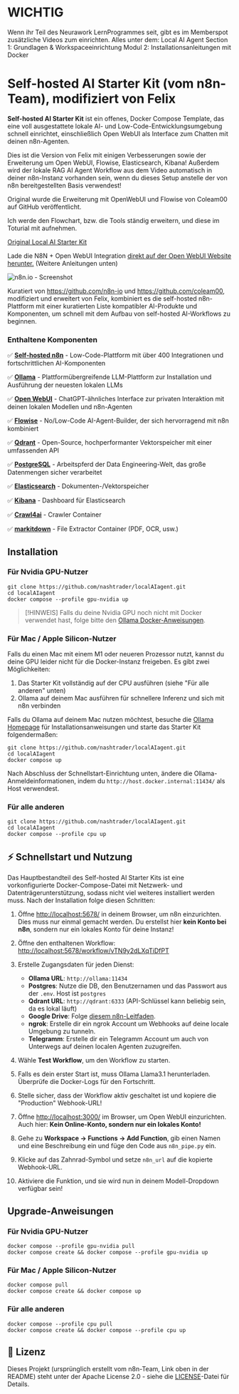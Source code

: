 # WICHTIG

Wenn ihr Teil des Neurawork LernProgrammes seit, gibt es im Memberspot zusätzliche Videos zum einrichten. 
Alles unter dem: 
Local AI Agent
Section 1: Grundlagen & Workspaceeinrichtung
Modul 2: Installationsanleitungen mit Docker

# Self-hosted AI Starter Kit (vom n8n-Team), modifiziert von Felix

**Self-hosted AI Starter Kit** ist ein offenes, Docker Compose Template, das
eine voll ausgestattete lokale AI- und Low-Code-Entwicklungsumgebung schnell einrichtet, einschließlich Open WebUI als Interface zum Chatten mit deinen n8n-Agenten.

Dies ist die Version von Felix mit einigen Verbesserungen sowie der Erweiterung um Open WebUI, Flowise, Elasticsearch, Kibana!
Außerdem wird der lokale RAG AI Agent Workflow aus dem Video automatisch in deiner
n8n-Instanz vorhanden sein, wenn du dieses Setup anstelle der von n8n bereitgestellten Basis verwendest!

Original wurde die Erweiterung mit OpenWebUI und Flowise von Coleam00 auf GitHub veröffentlicht.

Ich werde den Flowchart, bzw. die Tools ständig erweitern, und diese im Toturial mit aufnehmen.

[Original Local AI Starter Kit](https://github.com/n8n-io/self-hosted-ai-starter-kit)

Lade die N8N + Open WebUI Integration [direkt auf der Open WebUI Website herunter.](https://openwebui.com/f/coleam/n8n_pipe/) (Weitere Anleitungen unten)

![n8n.io - Screenshot](https://raw.githubusercontent.com/n8n-io/self-hosted-ai-starter-kit/main/assets/n8n-demo.gif)

Kuratiert von <https://github.com/n8n-io> und <https://github.com/coleam00>, modifiziert und erweitert von Felix, kombiniert es die self-hosted n8n-Plattform mit einer kuratierten Liste kompatibler AI-Produkte und Komponenten, um schnell mit dem Aufbau von self-hosted AI-Workflows zu beginnen.

### Enthaltene Komponenten

✅ [**Self-hosted n8n**](https://n8n.io/) - Low-Code-Plattform mit über 400
Integrationen und fortschrittlichen AI-Komponenten

✅ [**Ollama**](https://ollama.com/) - Plattformübergreifende LLM-Plattform zur Installation
und Ausführung der neuesten lokalen LLMs

✅ [**Open WebUI**](https://openwebui.com/) - ChatGPT-ähnliches Interface zur
privaten Interaktion mit deinen lokalen Modellen und n8n-Agenten

✅ [**Flowise**](https://flowiseai.com/) - No/Low-Code AI-Agent-Builder,
der sich hervorragend mit n8n kombiniert

✅ [**Qdrant**](https://qdrant.tech/) - Open-Source, hochperformanter Vektorspeicher
mit einer umfassenden API

✅ [**PostgreSQL**](https://www.postgresql.org/) - Arbeitspferd der Data Engineering-Welt, das große Datenmengen sicher verarbeitet

✅ [**Elasticsearch**](https://www.elastic.co/de/elasticsearch) - Dokumenten-/Vektorspeicher

✅ [**Kibana**](https://www.elastic.co/de/kibana) - Dashboard für Elasticsearch

✅ [**Crawl4ai**](https://docs.crawl4ai.com/) - Crawler Container

✅ [**markitdown**](https://github.com/microsoft/markitdown) - File Extractor Container (PDF, OCR, usw.)

## Installation

### Für Nvidia GPU-Nutzer

```
git clone https://github.com/nashtrader/localAIagent.git
cd localAIagent
docker compose --profile gpu-nvidia up
```

> [!HINWEIS]
> Falls du deine Nvidia GPU noch nicht mit Docker verwendet hast, folge bitte den
> [Ollama Docker-Anweisungen](https://github.com/ollama/ollama/blob/main/docs/docker.md).

### Für Mac / Apple Silicon-Nutzer

Falls du einen Mac mit einem M1 oder neueren Prozessor nutzt, kannst du deine GPU
leider nicht für die Docker-Instanz freigeben. Es gibt zwei Möglichkeiten:

1. Das Starter Kit vollständig auf der CPU ausführen (siehe "Für alle anderen" unten)
2. Ollama auf deinem Mac ausführen für schnellere Inferenz und sich mit n8n verbinden

Falls du Ollama auf deinem Mac nutzen möchtest, besuche die
[Ollama Homepage](https://ollama.com/)
für Installationsanweisungen und starte das Starter Kit folgendermaßen:

```
git clone https://github.com/nashtrader/localAIagent.git
cd localAIagent
docker compose up
```

Nach Abschluss der Schnellstart-Einrichtung unten, ändere die Ollama-Anmeldeinformationen,
indem du `http://host.docker.internal:11434/` als Host verwendest.

### Für alle anderen

```
git clone https://github.com/nashtrader/localAIagent.git
cd localAIagent
docker compose --profile cpu up
```

## ⚡️ Schnellstart und Nutzung

Das Hauptbestandteil des Self-hosted AI Starter Kits ist eine vorkonfigurierte Docker-Compose-Datei mit Netzwerk- und Datenträgerunterstützung, sodass nicht viel weiteres installiert werden muss. Nach der Installation folge diesen Schritten:

1. Öffne <http://localhost:5678/> in deinem Browser, um n8n einzurichten. Dies muss nur einmal gemacht werden. Du erstellst hier **kein Konto bei n8n**, sondern nur ein lokales Konto für deine Instanz!
2. Öffne den enthaltenen Workflow: <http://localhost:5678/workflow/vTN9y2dLXqTiDfPT>
3. Erstelle Zugangsdaten für jeden Dienst:

   - **Ollama URL**: `http://ollama:11434`
   - **Postgres**: Nutze die DB, den Benutzernamen und das Passwort aus der `.env`. Host ist `postgres`
   - **Qdrant URL**: `http://qdrant:6333` (API-Schlüssel kann beliebig sein, da es lokal läuft)
   - **Google Drive**: Folge [diesem n8n-Leitfaden](https://docs.n8n.io/integrations/builtin/credentials/google/).
   - **ngrok**: Erstelle dir ein ngrok Account um Webhooks auf deine locale Umgebung zu tunneln.
   - **Telegramm**: Erstelle dir ein Telegramm Account um auch von Unterwegs auf deinen localen Agenten zuzugreifen.

4. Wähle **Test Workflow**, um den Workflow zu starten.
5. Falls es dein erster Start ist, muss Ollama Llama3.1 herunterladen. Überprüfe die Docker-Logs für den Fortschritt.
6. Stelle sicher, dass der Workflow aktiv geschaltet ist und kopiere die "Production" Webhook-URL!
7. Öffne <http://localhost:3000/> im Browser, um Open WebUI einzurichten. Auch hier: **Kein Online-Konto, sondern nur ein lokales Konto!**
8. Gehe zu **Workspace -> Functions -> Add Function**, gib einen Namen und eine Beschreibung ein und füge den Code aus `n8n_pipe.py` ein.
9. Klicke auf das Zahnrad-Symbol und setze `n8n_url` auf die kopierte Webhook-URL.
10. Aktiviere die Funktion, und sie wird nun in deinem Modell-Dropdown verfügbar sein!

## Upgrade-Anweisungen

### Für Nvidia GPU-Nutzer

```
docker compose --profile gpu-nvidia pull
docker compose create && docker compose --profile gpu-nvidia up
```

### Für Mac / Apple Silicon-Nutzer

```
docker compose pull
docker compose create && docker compose up
```

### Für alle anderen

```
docker compose --profile cpu pull
docker compose create && docker compose --profile cpu up
```

## 📜 Lizenz

Dieses Projekt (ursprünglich erstellt vom n8n-Team, Link oben in der README) steht unter der Apache License 2.0 - siehe die
[LICENSE](LICENSE)-Datei für Details.

